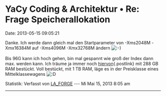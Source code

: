 YaCy Coding & Architektur • Re: Frage Speicherallokation
========================================================

Date: 2013-05-15 09:05:21

Danke. Ich werde dann gleich mal den Startparameter von -Xms2048M
-Xmx16384M auf -Xms4096M -Xmx32768M ändern
![:-)](http://forum.yacy-websuche.de/images/smilies/icon_e_smile.gif "Smile")\
\
Bis 96G kann ich hoch gehen, bin mal gespannt wie groß der Index dann
max. werden kann. Ich träume ja immer noch
[hiervon](http://www.supermicro.com/products/motherboard/Xeon/C600/X9QR7-TF_.cfm){.postlink}
mit 288 GB RAM bestückt. Voll bestückt, mit 1 TB RAM, läge es in der
Preisklasse eines Mittelklassewagens
![:D](http://forum.yacy-websuche.de/images/smilies/icon_e_biggrin.gif "Very Happy")

Statistik: Verfasst von
[LA\_FORGE](http://forum.yacy-websuche.de/memberlist.php?mode=viewprofile&u=324)
--- Mi Mai 15, 2013 8:05 am

------------------------------------------------------------------------
